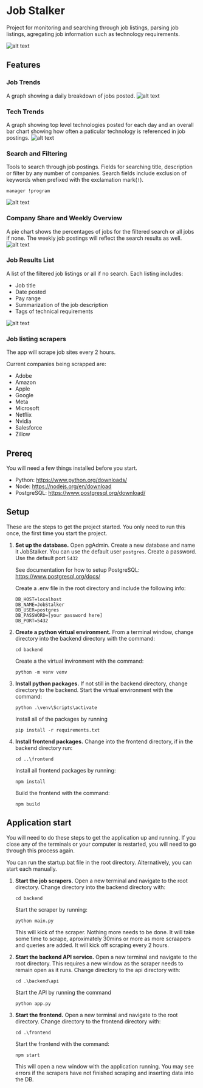 # Job Stalker
Project for monitoring and searching through job listings, parsing job listings, agregating job information such as technology requirements.

![alt text](./assets/Screenshot_2024-10-28_145630.png "Job Stalker screenshot")

## Features

### Job Trends
A graph showing a daily breakdown of jobs posted.
![alt text](./assets/job_trends.png "Job Stalker job trends")

### Tech Trends
A graph showing top level technologies posted for each day and an overall bar chart showing how often a paticular technology is referenced in job postings.
![alt text](./assets/tech_trends.png "Job Stalker tech trends")

### Search and Filtering
Tools to search through job postings. Fields for searching title, description or filter by any number of companies. Search fields include exclusion of keywords when prefixed with the exclamation mark(`!`).
```
manager !program
```
![alt text](./assets/search.png "Job Stalker search")

### Company Share and Weekly Overview
A pie chart shows the percentages of jobs for the filtered search or all jobs if none. The weekly job postings will reflect the search results as well.
![alt text](./assets/week_overview.png)

### Job Results List
A list of the filtered job listings or all if no search. Each listing includes:
- Job title
- Date posted
- Pay range
- Summarization of the job description
- Tags of technical requirements

![alt text](./assets/job_overview.png "Job Stalker job listing")

### Job listing scrapers
The app will scrape job sites every 2 hours.

Current companies being scrapped are:

- Adobe
- Amazon
- Apple
- Google
- Meta
- Microsoft
- Netflix
- Nvidia
- Salesforce
- Zillow

## Prereq
You will need a few things installed before you start.

- Python: https://www.python.org/downloads/
- Node: https://nodejs.org/en/download
- PostgreSQL: https://www.postgresql.org/download/

## Setup
These are the steps to get the project started. You only need to run this once, the first time you start the project.

1. **Set up the database.**
    Open pgAdmin.
    Create a new database and name it JobStalker.
    You can use the default user `postgres`.
    Create a password.
    Use the default port `5432`

    See documentation for how to setup PostgreSQL: https://www.postgresql.org/docs/

    Create a .env file in the root directory and include the following info:

    ```
    DB_HOST=localhost
    DB_NAME=JobStalker
    DB_USER=postgres
    DB_PASSWORD=[your password here]
    DB_PORT=5432
    ```

2. **Create a python virtual environment.**
    From a terminal window, change directory into the backend directory with the command:
    ```
    cd backend
    ```

    Create a the virtual invironment with the command:
    ```
    python -m venv venv
    ```

3. **Install python packages.**
    If not still in the backend directory, change directory to the backend.
    Start the virtual environment with the command:
    ```
    python .\venv\Scripts\activate
    ```

    Install all of the packages by running 
    ```
    pip install -r requirements.txt
    ```

4. **Install frontend packages.**
    Change into the frontend directory, if in the backend directory run:
    ```
    cd ..\frontend
    ```

    Install all frontend packages by running:
    ```
    npm install
    ```

    Build the frontend with the command:
    ```
    npm build
    ```

## Application start
You will need to do these steps to get the application up and running. If you close any of the terminals or your computer is restarted, you will need to go through this process again.

You can run the startup.bat file in the root directory. Alternatively, you can start each manually.

1. **Start the job scrapers.**
    Open a new terminal and navigate to the root directory.
    Change directory into the backend directory with:
    ```
    cd backend
    ```
    Start the scraper by running:
    ```
    python main.py
    ```

    This will kick of the scraper. Nothing more needs to be done. It will take some time to scrape, aproximately 30mins or more as more scraapers and queries are added. It will kick off scraping every 2 hours.

2. **Start the backend API service.**
    Open a new terminal and navigate to the root directory. This requires a new window as the scraper needs to remain open as it runs.
    Change directory to the api directory with:
    ```
    cd .\backend\api
    ```

    Start the API by running the command
    ```
    python app.py
    ```

3. **Start the frontend.**
    Open a new terminal and navigate to the root directory.
    Change directory to the frontend directory with:
    ```
    cd .\frontend
    ```

    Start the frontend with the command:
    ```
    npm start
    ```

    This will open a new window with the application running. You may see errors if the scrapers have not finished scraping and inserting data into the DB.
